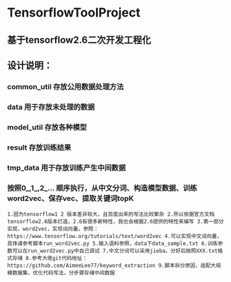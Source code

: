 # TensorflowToolProject
## 基于tensorflow2.6二次开发工程化
## 设计说明：
### common_util 存放公用数据处理方法
### data 用于存放未处理的数据
### model_util 存放各种模型
### result 存放训练结果
### tmp_data 用于存放训练产生中间数据
### 按照0_,1_,2_... 顺序执行，从中文分词、构造模型数据、训练word2vec、保存vec、提取关键词topK
`
1.因为tensorflow1 2 版本差异较大，且百度出来的写法比较繁杂
2.所以依据官方文档tensorflow2.6版本打造，2.6有很多新特性，我也会根据2.6提供的特性来编写
3.第一部分实现，word2vec，实现词向量。参照：https://www.tensorflow.org/tutorials/text/word2vec
4.可以实现中文词向量，具体请参考脚本run_word2vec.py
5.输入语料参照，data下data_sample.txt
6.训练参数可以在run_word2vec.py中自己调试
7.中文分词可以采用jieba，分好后按照XXX.txt格式存储
8.参考大佬git代码地址：https://github.com/AimeeLee77/keyword_extraction
9.脚本拆分原因，适配大规模数据集，优化代码写法，分步骤存储中间数据
`